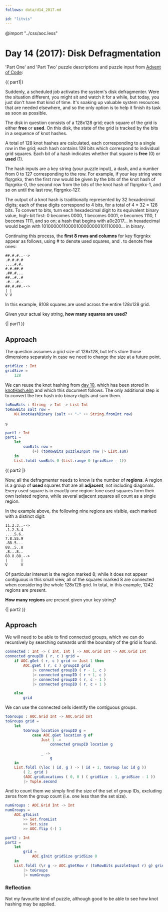 ```yaml
---
follows: data/d14_2017.md

id: "litvis"
---
```


@import "../css/aoc.less"

# Day 14 (2017): Disk Defragmentation

'Part One' and 'Part Two' puzzle descriptions and puzzle input from [Advent of Code](https://adventofcode.com/2017/day/14):

{( part1|}

Suddenly, a scheduled job activates the system's disk defragmenter. Were the situation different, you might sit and watch it for a while, but today, you just don't have that kind of time. It's soaking up valuable system resources that are needed elsewhere, and so the only option is to help it finish its task as soon as possible.

The disk in question consists of a 128x128 grid; each square of the grid is either **free** or **used**. On this disk, the state of the grid is tracked by the bits in a sequence of knot hashes.

A total of 128 knot hashes are calculated, each corresponding to a single row in the grid; each hash contains 128 bits which correspond to individual grid squares. Each bit of a hash indicates whether that square is **free** (0) or **used** (1).

The hash inputs are a key string (your puzzle input), a dash, and a number from 0 to 127 corresponding to the row. For example, if your key string were flqrgnkx, then the first row would be given by the bits of the knot hash of flqrgnkx-0, the second row from the bits of the knot hash of flqrgnkx-1, and so on until the last row, flqrgnkx-127.

The output of a knot hash is traditionally represented by 32 hexadecimal digits; each of these digits correspond to 4 bits, for a total of 4 \* 32 = 128 bits. To convert to bits, turn each hexadecimal digit to its equivalent binary value, high-bit first: 0 becomes 0000, 1 becomes 0001, e becomes 1110, f becomes 1111, and so on; a hash that begins with a0c2017... in hexadecimal would begin with 10100000110000100000000101110000... in binary.

Continuing this process, the **first 8 rows and columns** for key flqrgnkx appear as follows, using # to denote used squares, and . to denote free ones:

    ##.#.#..-->
    .#.#.#.#
    ....#.#.
    #.#.##.#
    .##.#...
    ##..#..#
    .#...#..
    ##.#.##.-->
    | |
    V V

In this example, 8108 squares are used across the entire 128x128 grid.

Given your actual key string, **how many squares are used?**

{| part1 )}

## Approach

The question assumes a grid size of 128x128, but let's store those dimensions separately in case we need to change the size at a future point.

```elm {l}
gridSize : Int
gridSize =
    128
```

We can reuse the knot hashing from [day 10](d10_2017.md), which has been stored in [knotHash.elm](../src/dependencies/knotHash.elm) and which this document follows. The only additional step is to convert the hex hash into binary digits and sum them.

```elm {l}
toRowBits : String -> Int -> List Int
toRowBits salt row =
    KH.knotHashBinary (salt ++ "-" ++ String.fromInt row)
```

s

```elm {l r}
part1 : Int
part1 =
    let
        sumBits row =
            (+) (toRowBits puzzleInput row |> List.sum)
    in
    List.foldl sumBits 0 (List.range 0 (gridSize - 1))
```

{( part2 |}

Now, all the defragmenter needs to know is the number of **regions**. A region is a group of **used** squares that are all **adjacent**, not including diagonals. Every used square is in exactly one region: lone used squares form their own isolated regions, while several adjacent squares all count as a single region.

In the example above, the following nine regions are visible, each marked with a distinct digit:

    11.2.3..-->
    .1.2.3.4
    ....5.6.
    7.8.55.9
    .88.5...
    88..5..8
    .8...8..
    88.8.88.-->
    |      |
    V      V

Of particular interest is the region marked 8; while it does not appear contiguous in this small view, all of the squares marked 8 are connected when considering the whole 128x128 grid. In total, in this example, 1242 regions are present.

**How many regions** are present given your key string?

{| part2 )}

## Approach

We will need to be able to find connected groups, which we can do recursively by searching outwards until the boundary of the grid is found.

```elm {l}
connected : Int -> ( Int, Int ) -> AOC.Grid Int -> AOC.Grid Int
connected groupID ( r, c ) grid =
    if AOC.gGet ( r, c ) grid == Just 1 then
        AOC.gSet ( r, c ) groupID grid
            |> connected groupID ( r - 1, c )
            |> connected groupID ( r + 1, c )
            |> connected groupID ( r, c - 1 )
            |> connected groupID ( r, c + 1 )

    else
        grid
```

We can use the connected cells identify the contiguous groups.

```elm {l}
toGroups : AOC.Grid Int -> AOC.Grid Int
toGroups grid =
    let
        toGroup location groupID g =
            case AOC.gGet location g of
                Just 1 ->
                    connected groupID location g

                _ ->
                    g
    in
    List.foldl (\loc ( id, g ) -> ( id + 1, toGroup loc id g ))
        ( 2, grid )
        (AOC.gridLocations ( 0, 0 ) ( gridSize - 1, gridSize - 1 ))
        |> Tuple.second
```

And to count them we simply find the size of the set of group IDs, excluding zeros from the group count (i.e. one less than the set size).

```elm {l}
numGroups : AOC.Grid Int -> Int
numGroups =
    AOC.gToList
        >> Set.fromList
        >> Set.size
        >> AOC.flip (-) 1
```

```elm {l r}
part2 : Int
part2 =
    let
        grid =
            AOC.gInit gridSize gridSize 0
    in
    List.foldl (\r g -> AOC.gSetRow r (toRowBits puzzleInput r) g) grid (List.range 0 (gridSize - 1))
        |> toGroups
        |> numGroups
```

### Reflection

Not my favourite kind of puzzle, although good to be able to see how knot hashing may be applied.
